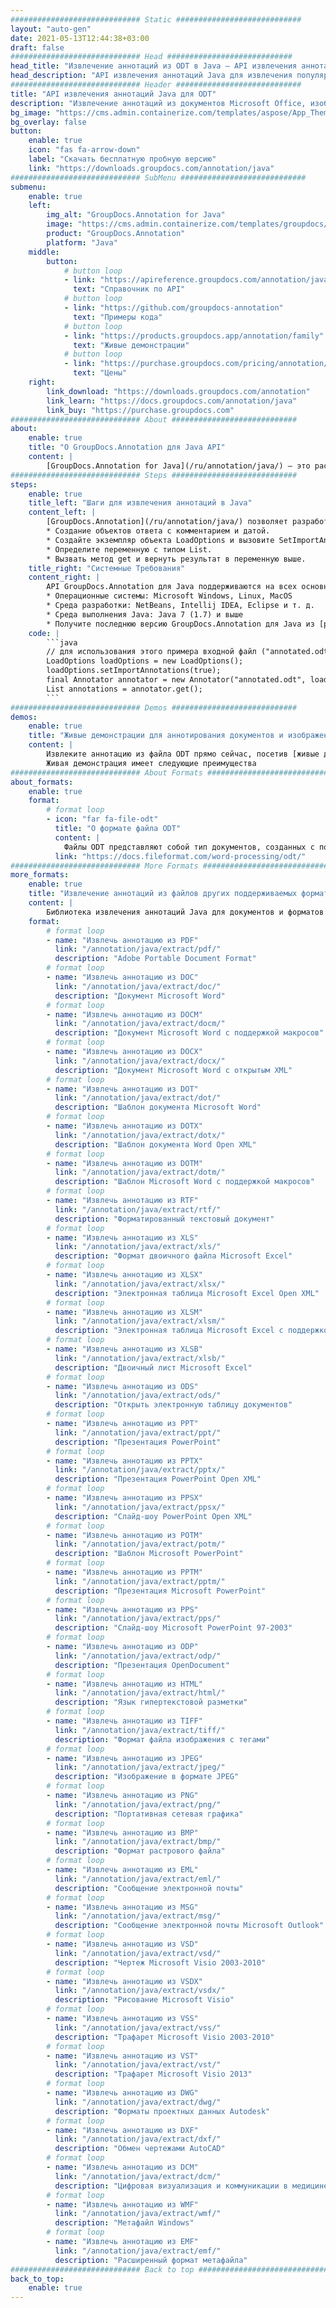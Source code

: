 ```yaml
---
############################# Static ############################
layout: "auto-gen"
date: 2021-05-13T12:44:38+03:00
draft: false
############################# Head ############################
head_title: "Извлечение аннотаций из ODT в Java — API извлечения аннотаций"
head_description: "API извлечения аннотаций Java для извлечения популярных типов аннотаций из ODT, изображений, рисунков и форматов файлов документов."
############################# Header ############################
title: "API извлечения аннотаций Java для ODT"
description: "Извлечение аннотаций из документов Microsoft Office, изображений, HTML, рисунков и других форматов файлов в любом типе приложения Java."
bg_image: "https://cms.admin.containerize.com/templates/aspose/App_Themes/V3/images/bg/header1.png"
bg_overlay: false
button:
    enable: true
    icon: "fas fa-arrow-down"
    label: "Скачать бесплатную пробную версию"
    link: "https://downloads.groupdocs.com/annotation/java"
############################# SubMenu ############################
submenu:
    enable: true
    left:
        img_alt: "GroupDocs.Annotation for Java"
        image: "https://cms.admin.containerize.com/templates/groupdocs/images/product-logos/90x90-noborder/groupdocs-annotation-java.png"
        product: "GroupDocs.Annotation"
        platform: "Java"
    middle:
        button:
            # button loop
            - link: "https://apireference.groupdocs.com/annotation/java"
              text: "Справочник по API"
            # button loop
            - link: "https://github.com/groupdocs-annotation"
              text: "Примеры кода"
            # button loop
            - link: "https://products.groupdocs.app/annotation/family"
              text: "Живые демонстрации"
            # button loop
            - link: "https://purchase.groupdocs.com/pricing/annotation/java"
              text: "Цены"
    right:
        link_download: "https://downloads.groupdocs.com/annotation"
        link_learn: "https://docs.groupdocs.com/annotation/java"
        link_buy: "https://purchase.groupdocs.com"
############################# About ############################
about:
    enable: true
    title: "О GroupDocs.Annotation для Java API"
    content: |
        [GroupDocs.Annotation for Java](/ru/annotation/java/) — это расширенное решение для управления аннотациями, позволяющее разработчикам просматривать, добавлять, обновлять, удалять, извлекать и экспортировать аннотации из изображений и форматов файлов документов. Пользователи могут легко извлекать комментарии, примечания, примечания и различные типы аннотаций, включая текст, графику и водяные знаки, из документов PDF, HTML, Microsoft Word, электронных таблиц Excel, диаграмм Visio, презентаций PowerPoint, рисунков, изображений и многих других форматов файлов. Функция обработки аннотаций может точно считывать аннотации из импортированных документов и позволяет экспортировать обратно в исходный или желаемый формат файла после реализации настройки аннотаций.
############################# Steps ############################
steps:
    enable: true
    title_left: "Шаги для извлечения аннотаций в Java"
    content_left: |
        [GroupDocs.Annotation](/ru/annotation/java/) позволяет разработчикам Java легко аннотировать документы и извлекать аннотационную информацию из файлов ODT в любом приложении на основе Java, выполняя несколько простых шагов.
        * Создание объектов ответа с комментарием и датой.
        * Создайте экземпляр объекта LoadOptions и вызовите SetImportAnnotations с аргументом true.
        * Определите переменную с типом List.
        * Вызвать метод get и вернуть результат в переменную выше.
    title_right: "Системные Требования"
    content_right: |
        API GroupDocs.Annotation для Java поддерживаются на всех основных платформах и операционных системах. Перед выполнением приведенного ниже кода убедитесь, что в вашей системе установлены следующие предварительные компоненты.
        * Операционные системы: Microsoft Windows, Linux, MacOS
        * Среда разработки: NetBeans, Intellij IDEA, Eclipse и т. д.
        * Среда выполнения Java: Java 7 (1.7) и выше
        * Получите последнюю версию GroupDocs.Annotation для Java из [репозитория артефактов GroupDocs](https://repository.groupdocs.com/webapp/#/artifacts/browse/tree/General/repo/com/groupdocs/groupdocs-annotation)
    code: |
        ```java
        // для использования этого примера входной файл ("annotated.odt") должен быть с аннотациями
        LoadOptions loadOptions = new LoadOptions();
        loadOptions.setImportAnnotations(true);
        final Annotator annotator = new Annotator("annotated.odt", loadOptions);
        List annotations = annotator.get();
        ```
############################# Demos ############################
demos:
    enable: true
    title: "Живые демонстрации для аннотирования документов и изображений"
    content: |
        Извлеките аннотацию из файла ODT прямо сейчас, посетив [живые демонстрации](https://products.groupdocs.app/annotation/family).  
        Живая демонстрация имеет следующие преимущества
############################# About Formats ############################
about_formats:
    enable: true
    format:
        # format loop
        - icon: "far fa-file-odt"
          title: "О формате файла ODT"
          content: |
            Файлы ODT представляют собой тип документов, созданных с помощью приложений для обработки текстов, основанных на формате текстового файла OpenDocument. Они создаются с помощью приложений текстового процессора, таких как бесплатный OpenOffice Writer, и могут содержать такое содержимое, как текст, изображения, объекты и стили. Файл ODT для текстового процессора Writer является тем же, чем файл DOCX для Microsoft Word. Несколько приложений, включая Google Docs и текстовый веб-процессор Google, входящий в состав Google Диска, могут открывать файлы ODT для редактирования. Microsoft Word также может открывать файлы ODT и сохранять их в других форматах, таких как DOC и DOCX.
          link: "https://docs.fileformat.com/word-processing/odt/"
############################# More Formats ############################
more_formats:
    enable: true
    title: "Извлечение аннотаций из файлов других поддерживаемых форматов"
    content: |
        Библиотека извлечения аннотаций Java для документов и форматов изображений. Получите подробные аннотации некоторых популярных форматов файлов, как указано ниже.
    format: 
        # format loop
        - name: "Извлечь аннотацию из PDF"
          link: "/annotation/java/extract/pdf/"
          description: "Adobe Portable Document Format"
        # format loop
        - name: "Извлечь аннотацию из DOC"
          link: "/annotation/java/extract/doc/"
          description: "Документ Microsoft Word"
        # format loop
        - name: "Извлечь аннотацию из DOCM"
          link: "/annotation/java/extract/docm/"
          description: "Документ Microsoft Word с поддержкой макросов"
        # format loop
        - name: "Извлечь аннотацию из DOCX"
          link: "/annotation/java/extract/docx/"
          description: "Документ Microsoft Word с открытым XML"
        # format loop
        - name: "Извлечь аннотацию из DOT"
          link: "/annotation/java/extract/dot/"
          description: "Шаблон документа Microsoft Word"
        # format loop
        - name: "Извлечь аннотацию из DOTX"
          link: "/annotation/java/extract/dotx/"
          description: "Шаблон документа Word Open XML"
        # format loop
        - name: "Извлечь аннотацию из DOTM"
          link: "/annotation/java/extract/dotm/"
          description: "Шаблон Microsoft Word с поддержкой макросов"
        # format loop
        - name: "Извлечь аннотацию из RTF"
          link: "/annotation/java/extract/rtf/"
          description: "Форматированный текстовый документ"
        # format loop
        - name: "Извлечь аннотацию из XLS"
          link: "/annotation/java/extract/xls/"
          description: "Формат двоичного файла Microsoft Excel"
        # format loop
        - name: "Извлечь аннотацию из XLSX"
          link: "/annotation/java/extract/xlsx/"
          description: "Электронная таблица Microsoft Excel Open XML"
        # format loop
        - name: "Извлечь аннотацию из XLSM"
          link: "/annotation/java/extract/xlsm/"
          description: "Электронная таблица Microsoft Excel с поддержкой макросов"
        # format loop
        - name: "Извлечь аннотацию из XLSB"
          link: "/annotation/java/extract/xlsb/"
          description: "Двоичный лист Microsoft Excel"
        # format loop
        - name: "Извлечь аннотацию из ODS"
          link: "/annotation/java/extract/ods/"
          description: "Открыть электронную таблицу документов"
        # format loop
        - name: "Извлечь аннотацию из PPT"
          link: "/annotation/java/extract/ppt/"
          description: "Презентация PowerPoint"
        # format loop
        - name: "Извлечь аннотацию из PPTX"
          link: "/annotation/java/extract/pptx/"
          description: "Презентация PowerPoint Open XML"
        # format loop
        - name: "Извлечь аннотацию из PPSX"
          link: "/annotation/java/extract/ppsx/"
          description: "Слайд-шоу PowerPoint Open XML"
        # format loop
        - name: "Извлечь аннотацию из POTM"
          link: "/annotation/java/extract/potm/"
          description: "Шаблон Microsoft PowerPoint"
        # format loop
        - name: "Извлечь аннотацию из PPTM"
          link: "/annotation/java/extract/pptm/"
          description: "Презентация Microsoft PowerPoint"
        # format loop
        - name: "Извлечь аннотацию из PPS"
          link: "/annotation/java/extract/pps/"
          description: "Слайд-шоу Microsoft PowerPoint 97-2003"
        # format loop
        - name: "Извлечь аннотацию из ODP"
          link: "/annotation/java/extract/odp/"
          description: "Презентация OpenDocument"
        # format loop
        - name: "Извлечь аннотацию из HTML"
          link: "/annotation/java/extract/html/"
          description: "Язык гипертекстовой разметки"
        # format loop
        - name: "Извлечь аннотацию из TIFF"
          link: "/annotation/java/extract/tiff/"
          description: "Формат файла изображения с тегами"
        # format loop
        - name: "Извлечь аннотацию из JPEG"
          link: "/annotation/java/extract/jpeg/"
          description: "Изображение в формате JPEG"
        # format loop
        - name: "Извлечь аннотацию из PNG"
          link: "/annotation/java/extract/png/"
          description: "Портативная сетевая графика"
        # format loop
        - name: "Извлечь аннотацию из BMP"
          link: "/annotation/java/extract/bmp/"
          description: "Формат растрового файла"
        # format loop
        - name: "Извлечь аннотацию из EML"
          link: "/annotation/java/extract/eml/"
          description: "Сообщение электронной почты"
        # format loop
        - name: "Извлечь аннотацию из MSG"
          link: "/annotation/java/extract/msg/"
          description: "Сообщение электронной почты Microsoft Outlook"
        # format loop
        - name: "Извлечь аннотацию из VSD"
          link: "/annotation/java/extract/vsd/"
          description: "Чертеж Microsoft Visio 2003-2010"
        # format loop
        - name: "Извлечь аннотацию из VSDX"
          link: "/annotation/java/extract/vsdx/"
          description: "Рисование Microsoft Visio"
        # format loop
        - name: "Извлечь аннотацию из VSS"
          link: "/annotation/java/extract/vss/"
          description: "Трафарет Microsoft Visio 2003-2010"
        # format loop
        - name: "Извлечь аннотацию из VST"
          link: "/annotation/java/extract/vst/"
          description: "Трафарет Microsoft Visio 2013"
        # format loop
        - name: "Извлечь аннотацию из DWG"
          link: "/annotation/java/extract/dwg/"
          description: "Форматы проектных данных Autodesk"
        # format loop
        - name: "Извлечь аннотацию из DXF"
          link: "/annotation/java/extract/dxf/"
          description: "Обмен чертежами AutoCAD"
        # format loop
        - name: "Извлечь аннотацию из DCM"
          link: "/annotation/java/extract/dcm/"
          description: "Цифровая визуализация и коммуникации в медицине"
        # format loop
        - name: "Извлечь аннотацию из WMF"
          link: "/annotation/java/extract/wmf/"
          description: "Метафайл Windows"
        # format loop
        - name: "Извлечь аннотацию из EMF"
          link: "/annotation/java/extract/emf/"
          description: "Расширенный формат метафайла"
############################# Back to top ###############################
back_to_top:
    enable: true
---
```

